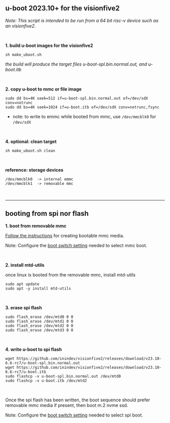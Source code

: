 ## u-boot 2023.10+ for the visionfive2

<i>Note: This script is intended to be run from a 64 bit risc-v device such as an visionfive2.</i>

<br/>

**1. build u-boot images for the visionfive2**
```
sh make_uboot.sh
```

<i>the build will produce the target files u-boot-spl.bin.normal.out, and u-boot.itb</i>

<br/>

**2. copy u-boot to mmc or file image**
```
sudo dd bs=4K seek=512 if=u-boot-spl.bin.normal.out of=/dev/sdX conv=notrunc
sudo dd bs=4K seek=1024 if=u-boot.itb of=/dev/sdX conv=notrunc,fsync
```
* note: to write to emmc while booted from mmc, use ```/dev/mmcblk0``` for ```/dev/sdX```

<br/>

**4. optional: clean target**
```
sh make_uboot.sh clean
```

<br/>

**reference: storage devices**
```
/dev/mmcblk0  -> internal emmc
/dev/mmcblk1  -> removable mmc
```

<br/>

---
## booting from spi nor flash

**1. boot from removable mmc**

[Follow the instructions](https://github.com/inindev/visionfive2#ubuntu-mantic-setup) for creating bootable mmc media.

Note: Configure the [boot switch setting](https://github.com/inindev/visionfive2/blob/main/misc/vf2_mmc.jpg) needed to select mmc boot.

<br/>

**2. install mtd-utils**

once linux is booted from the removable mmc, install mtd-utils
```
sudo apt update
sudo apt -y install mtd-utils
```

<br/>

**3. erase spi flash**
```
sudo flash_erase /dev/mtd0 0 0
sudo flash_erase /dev/mtd1 0 0
sudo flash_erase /dev/mtd2 0 0
sudo flash_erase /dev/mtd3 0 0
```

<br/>

**4. write u-boot to spi flash**
```
wget https://github.com/inindev/visionfive2/releases/download/v23.10-6.6-rc7/u-boot-spl.bin.normal.out
wget https://github.com/inindev/visionfive2/releases/download/v23.10-6.6-rc7/u-boot.itb
sudo flashcp -v u-boot-spl.bin.normal.out /dev/mtd0
sudo flashcp -v u-boot.itb /dev/mtd2
```

<br/>

Once the spi flash has been written, the boot sequence should prefer removable mmc media if present, then boot m.2 nvme ssd.

Note: Configure the [boot switch setting](https://github.com/inindev/visionfive2/blob/main/misc/vf2_spi.jpg) needed to select spi boot.

